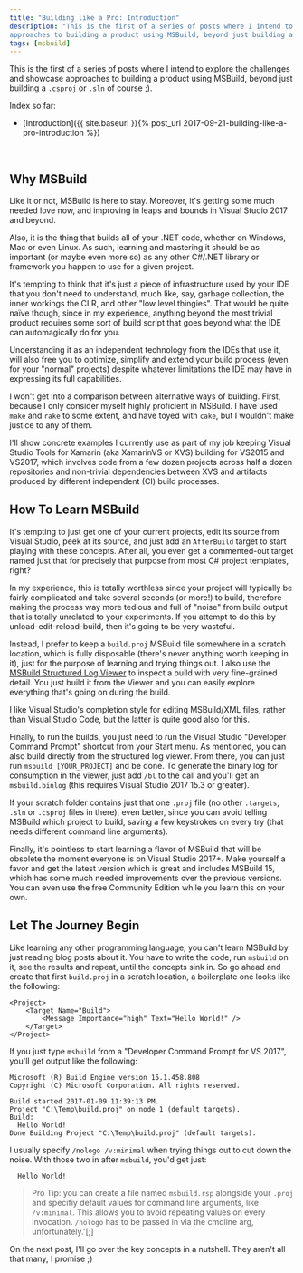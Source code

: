 ```yaml
---
title: "Building like a Pro: Introduction"
description: "This is the first of a series of posts where I intend to explore the challenges and showcase 
approaches to building a product using MSBuild, beyond just building a `.csproj` or `.sln` of course ;)."
tags: [msbuild]
---
```


This is the first of a series of posts where I intend to explore the challenges and showcase 
approaches to building a product using MSBuild, beyond just building a `.csproj` or `.sln` of course ;).

Index so far:

* [Introduction]({{ site.baseurl }}{% post_url 2017-09-21-building-like-a-pro-introduction %})

<br />

## Why MSBuild 

Like it or not, MSBuild is here to stay. Moreover, it's getting some much needed love now, 
and improving in leaps and bounds in Visual Studio 2017 and beyond. 

Also, it is the thing that builds all of your .NET code, whether on Windows, Mac or even Linux. 
As such, learning and mastering it should be as important (or maybe even more so) as any other 
C#/.NET library or framework you happen to use for a given project.

It's tempting to think that it's just a piece of infrastructure used by your IDE that you 
don't need to understand, much like, say, garbage collection, the inner workings the CLR, 
and other "low level thingies". That would be quite naïve though, since in my experience, 
anything beyond the most trivial product requires some sort of build script that goes beyond 
what the IDE can automagically do for you.

Understanding it as an independent technology from the IDEs that use it, will also free you 
to optimize, simplify and extend your build process (even for your "normal" projects) despite 
whatever limitations the IDE may have in expressing its full capabilities. 

I won't get into a comparison between alternative ways of building. First, because I only 
consider myself highly proficient in MSBuild. I have used `make` and `rake` to some extent, 
and have toyed with `cake`, but I wouldn't make justice to any of them.

I'll show concrete examples I currently use as part of my job keeping Visual Studio Tools for 
Xamarin (aka XamarinVS or XVS) building for VS2015 and VS2017, which involves code from a few 
dozen projects across half a dozen repositories and non-trivial dependencies between XVS and 
artifacts produced by different independent (CI) build processes.

## How To Learn MSBuild

It's tempting to just get one of your current projects, edit its source from Visual Studio, 
peek at its source, and just add an `AfterBuild` target to start playing with these concepts. 
After all, you even get a commented-out target named just that for precisely that purpose 
from most C# project templates, right?

In my experience, this is totally worthless since your project will typically be fairly 
complicated and take several seconds (or more!) to build, therefore making the process 
way more tedious and full of "noise" from build output that is totally unrelated to your 
experiments. If you attempt to do this by unload-edit-reload-build, then it's going to be 
very wasteful.

Instead, I prefer to keep a `build.proj` MSBuild file somewhere in a scratch location, which 
is fully disposable (there's never anything worth keeping in it), just for the purpose of 
learning and trying things out. I also use the 
[MSBuild Structured Log Viewer](https://github.com/KirillOsenkov/MSBuildStructuredLog) to 
inspect a build with very fine-grained detail. You just build it from the Viewer and you 
can easily explore everything that's going on during the build.

I like Visual Studio's completion style for editing MSBuild/XML files, rather than Visual 
Studio Code, but the latter is quite good also for this. 

Finally, to run the builds, you just need to run the Visual Studio "Developer Command Prompt" 
shortcut from your Start menu. As mentioned, you can also build directly from the structured 
log viewer. From there, you can just run `msbuild [YOUR_PROJECT]` and be done. To generate 
the binary log for consumption in the viewer, just add `/bl` to the call and you'll get 
an `msbuild.binlog` (this requires Visual Studio 2017 15.3 or greater).

If your scratch folder contains just that one `.proj` file (no other `.targets`, `.sln` 
or `.csproj` files in there), even better, since you can avoid telling MSBuild which 
project to build, saving a few keystrokes on every try (that needs different command 
line arguments).

Finally, it's pointless to start learning a flavor of MSBuild that will be obsolete the 
moment everyone is on Visual Studio 2017+. Make yourself a favor and get the latest 
version which is great and includes MSBuild 15, which has some much needed improvements 
over the previous versions. You can even use the free Community Edition while you learn 
this on your own.

## Let The Journey Begin

Like learning any other programming language, you can't learn MSBuild by just reading 
blog posts about it. You have to write the code, run `msbuild` on it, see the results 
and repeat, until the concepts sink in. So go ahead and create that first `build.proj` 
in a scratch location, a boilerplate one looks like the following:

```
<Project>
	<Target Name="Build">
		<Message Importance="high" Text="Hello World!" />
	</Target>
</Project>
```

If you just type `msbuild` from a "Developer Command Prompt for VS 2017", you'll get 
output like the following:

```
Microsoft (R) Build Engine version 15.1.458.808
Copyright (C) Microsoft Corporation. All rights reserved.

Build started 2017-01-09 11:39:13 PM.
Project "C:\Temp\build.proj" on node 1 (default targets).
Build:
  Hello World!
Done Building Project "C:\Temp\build.proj" (default targets).
```

I usually specify `/nologo /v:minimal` when trying things out to cut down the noise. 
With those two in after `msbuild`, you'd get just:

```
  Hello World!
```

> Pro Tip: you can create a file named `msbuild.rsp` alongside your `.proj` and specifiy 
> default values for command line arguments, like `/v:minimal`. This allows you to avoid 
> repeating values on every invocation. `/nologo` has to be passed in via the cmdline arg, 
> unfortunately.'[;]

On the next post, I'll go over the key concepts in a nutshell. They aren't all that 
many, I promise ;)